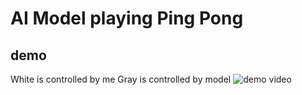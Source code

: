 # AI Model playing Ping Pong

## demo
White is controlled by me
Gray is controlled by model
![demo video](demo.gif)
